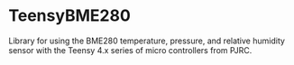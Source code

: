 # TeensyBME280
Library for using the BME280 temperature, pressure, and relative humidity sensor with the Teensy 4.x series of micro controllers from PJRC.
